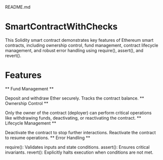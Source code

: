 README.md
# SmartContractWithChecks
This Solidity smart contract demonstrates key features of Ethereum smart contracts, including ownership control, fund management, contract lifecycle management, and robust error handling using require(), assert(), and revert().

# Features
** Fund Management **

Deposit and withdraw Ether securely.
Tracks the contract balance.
** Ownership Control **

Only the owner of the contract (deployer) can perform critical operations like withdrawing funds, deactivating, or reactivating the contract.
** Lifecycle Management **

Deactivate the contract to stop further interactions.
Reactivate the contract to resume operations.
** Error Handling **

require(): Validates inputs and state conditions.
assert(): Ensures critical invariants.
revert(): Explicitly halts execution when conditions are not met.
